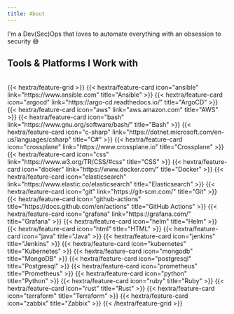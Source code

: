 ```yaml
---
title: About
---
```


I'm a Dev(Sec)Ops that loves to automate everything with an obsession to security 😅

## Tools & Platforms I Work with 
<br />
{{< hextra/feature-grid >}}
{{< hextra/feature-card icon="ansible" link="https://www.ansible.com" title="Ansible" >}}
{{< hextra/feature-card icon="argocd" link="https://argo-cd.readthedocs.io/" title="ArgoCD" >}}
{{< hextra/feature-card icon="aws" link="aws.amazon.com" title="AWS" >}}
{{< hextra/feature-card icon="bash" link="https://www.gnu.org/software/bash/" title="Bash" >}}
{{< hextra/feature-card icon="c-sharp" link="https://dotnet.microsoft.com/en-us/languages/csharp" title="C#" >}}
{{< hextra/feature-card icon="crossplane" link="https://www.crossplane.io" title="Crossplane" >}}
{{< hextra/feature-card icon="css" link="https://www.w3.org/TR/CSS/#css" title="CSS" >}}
{{< hextra/feature-card icon="docker" link="https://www.docker.com/" title="Docker" >}}
{{< hextra/feature-card icon="elasticsearch" link="https://www.elastic.co/elasticsearch" title="Elasticsearch" >}}
{{< hextra/feature-card icon="git" link="https://git-scm.com/" title="Git" >}}
{{< hextra/feature-card icon="github-actions" title="https://docs.github.com/en/actions" title="GitHub Actions" >}}
{{< hextra/feature-card icon="grafana" link="https://grafana.com/" title="Grafana" >}}
{{< hextra/feature-card icon="helm" title="Helm" >}}
{{< hextra/feature-card icon="html" title="HTML" >}}
{{< hextra/feature-card icon="java" title="Java" >}}
{{< hextra/feature-card icon="jenkins" title="Jenkins" >}}
{{< hextra/feature-card icon="kubernetes" title="Kubernetes" >}}
{{< hextra/feature-card icon="mongodb" title="MongoDB" >}}
{{< hextra/feature-card icon="postgresql" title="Postgresql" >}}
{{< hextra/feature-card icon="prometheus" title="Prometheus" >}}
{{< hextra/feature-card icon="python" title="Python" >}}
{{< hextra/feature-card icon="ruby" title="Ruby" >}}
{{< hextra/feature-card icon="rust" title="Rust" >}}
{{< hextra/feature-card icon="terraform" title="Terraform" >}}
{{< hextra/feature-card icon="zabbix" title="Zabbix" >}}
{{< /hextra/feature-grid >}}
